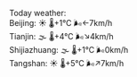 Today weather:  
Beijing: ☀️ 🌡️+1°C 🌬️←7km/h  
Tianjin: 🌫  🌡️+4°C 🌬️↘4km/h  
Shijiazhuang: 🌫  🌡️+1°C 🌬️0km/h  
Tangshan: ☀️ 🌡️+5°C 🌬️↗7km/h  
